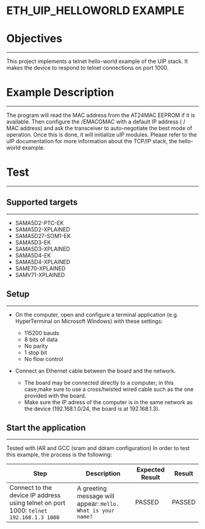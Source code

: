 ETH_UIP_HELLOWORLD EXAMPLE
============

# Objectives
------------
This project implements a telnet hello-world example of the UIP stack.
It makes the device to respond to telnet connections on port 1000.

# Example Description
---------------------
The program will read the MAC address from the AT24MAC EEPROM if it is
available. Then configure the /EMACGMAC with a default IP address ( / MAC address)
and ask the transceiver to auto-negotiate the best mode of operation. Once this
is done, it will initialize uIP modules.
Please refer to the uIP documentation for more information about the TCP/IP
stack, the hello-world example.

# Test
------
## Supported targets
--------------------
* SAMA5D2-PTC-EK
* SAMA5D2-XPLAINED
* SAMA5D27-SOM1-EK
* SAMA5D3-EK
* SAMA5D3-XPLAINED
* SAMA5D4-EK
* SAMA5D4-XPLAINED
* SAME70-XPLAINED
* SAMV71-XPLAINED

## Setup
--------

 - On the computer, open and configure a terminal application
(e.g. HyperTerminal on Microsoft Windows) with these settings:

     - 115200 bauds
     - 8 bits of data
     - No parity
     - 1 stop bit
     - No flow control

 - Connect an Ethernet cable between the board and the network.

     - The board may be connected directly to a computer; in this case,make sure to use a cross/twisted wired cable such as the one provided with the board.
     - Make sure the IP adress of the computer is in the same network as the device (192.168.1.0/24, the board is at 192.168.1.3).

## Start the application
------------------------

Tested with IAR and GCC (sram and ddram configuration)
In order to test this example, the process is the following:

Step | Description | Expected Result | Result
-----|-------------|-----------------|-------
Connect to the device IP address using telnet on port 1000: ``telnet 192.168.1.3 1000`` | A greeting message will appear: ``Hello. What is your name?`` | PASSED | PASSED
